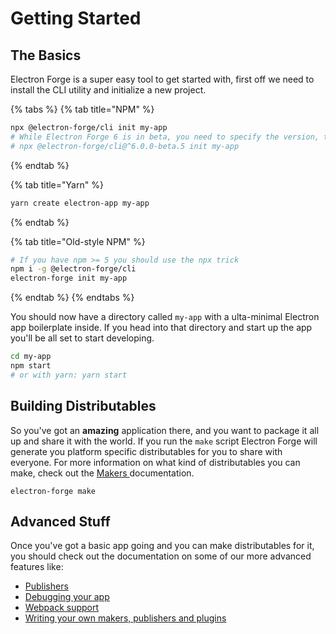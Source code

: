 # Getting Started

## The Basics

Electron Forge is a super easy tool to get started with, first off we need to install the CLI utility and initialize a new project.

{% tabs %}
{% tab title="NPM" %}
```bash
npx @electron-forge/cli init my-app
# While Electron Forge 6 is in beta, you need to specify the version, too:
# npx @electron-forge/cli@^6.0.0-beta.5 init my-app
```
{% endtab %}

{% tab title="Yarn" %}
```bash
yarn create electron-app my-app
```
{% endtab %}

{% tab title="Old-style NPM" %}
```bash
# If you have npm >= 5 you should use the npx trick
npm i -g @electron-forge/cli
electron-forge init my-app
```
{% endtab %}
{% endtabs %}

You should now have a directory called `my-app` with a ulta-minimal Electron app boilerplate inside.  If you head into that directory and start up the app you'll be all set to start developing.

```bash
cd my-app
npm start
# or with yarn: yarn start
```

## Building Distributables

So you've got an **amazing** application there, and you want to package it all up and share it with the world.  If you run the `make` script Electron Forge will generate you platform specific distributables for you to share with everyone.  For more information on what kind of distributables you can make, check out the [Makers ](makers/)documentation.

```text
electron-forge make
```

## Advanced Stuff

Once you've got a basic app going and you can make distributables for it, you should check out the documentation on some of our more advanced features like:

* [Publishers](publishers/)
* [Debugging your app](debugging.md)
* [Webpack support](plugins/webpack.md)
* [Writing your own makers, publishers and plugins](extending-electron-forge/)

